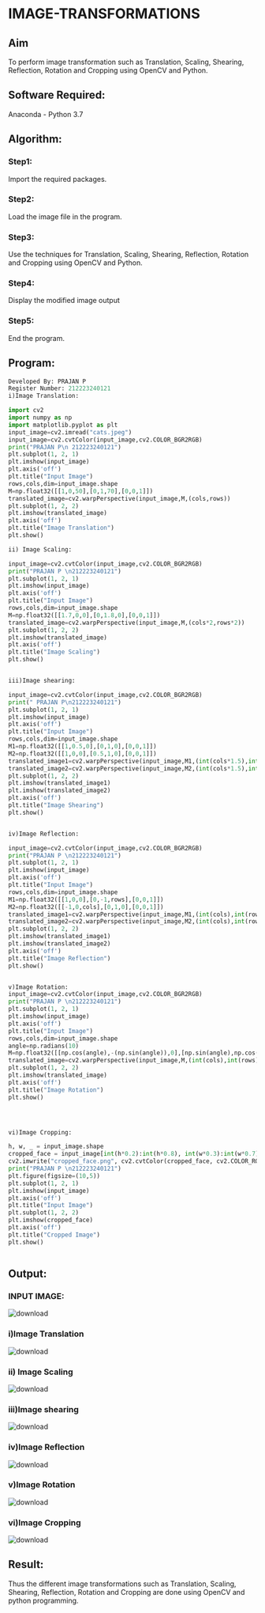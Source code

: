 # IMAGE-TRANSFORMATIONS


## Aim
To perform image transformation such as Translation, Scaling, Shearing, Reflection, Rotation and Cropping using OpenCV and Python.

## Software Required:
Anaconda - Python 3.7

## Algorithm:
### Step1:
Import the required packages.

### Step2:
Load the image file in the program.

### Step3:
Use the techniques for Translation, Scaling, Shearing, Reflection, Rotation and Cropping using OpenCV and Python.

### Step4:
Display the modified image output

### Step5:
End the program.

## Program:
```python
Developed By: PRAJAN P
Register Number: 212223240121
i)Image Translation:

import cv2
import numpy as np
import matplotlib.pyplot as plt
input_image=cv2.imread("cats.jpeg")
input_image=cv2.cvtColor(input_image,cv2.COLOR_BGR2RGB)
print("PRAJAN P\n 212223240121")
plt.subplot(1, 2, 1)
plt.imshow(input_image)
plt.axis('off')
plt.title("Input Image")
rows,cols,dim=input_image.shape
M=np.float32([[1,0,50],[0,1,70],[0,0,1]])
translated_image=cv2.warpPerspective(input_image,M,(cols,rows))
plt.subplot(1, 2, 2)
plt.imshow(translated_image)
plt.axis('off')
plt.title("Image Translation")
plt.show()

ii) Image Scaling:

input_image=cv2.cvtColor(input_image,cv2.COLOR_BGR2RGB)
print("PRAJAN P \n212223240121")
plt.subplot(1, 2, 1)
plt.imshow(input_image)
plt.axis('off')
plt.title("Input Image")
rows,cols,dim=input_image.shape
M=np.float32([[1.7,0,0],[0,1.8,0],[0,0,1]])
translated_image=cv2.warpPerspective(input_image,M,(cols*2,rows*2))
plt.subplot(1, 2, 2)
plt.imshow(translated_image)
plt.axis('off')
plt.title("Image Scaling")
plt.show()


iii)Image shearing:

input_image=cv2.cvtColor(input_image,cv2.COLOR_BGR2RGB)
print(" PRAJAN P\n212223240121")
plt.subplot(1, 2, 1)
plt.imshow(input_image)
plt.axis('off')
plt.title("Input Image")
rows,cols,dim=input_image.shape
M1=np.float32([[1,0.5,0],[0,1,0],[0,0,1]])
M2=np.float32([[1,0,0],[0.5,1,0],[0,0,1]])
translated_image1=cv2.warpPerspective(input_image,M1,(int(cols*1.5),int(rows*1.5)))
translated_image2=cv2.warpPerspective(input_image,M2,(int(cols*1.5),int(rows*1.5)))
plt.subplot(1, 2, 2)
plt.imshow(translated_image1)
plt.imshow(translated_image2)
plt.axis('off')
plt.title("Image Shearing")
plt.show()


iv)Image Reflection:

input_image=cv2.cvtColor(input_image,cv2.COLOR_BGR2RGB)
print("PRAJAN P \n212223240121")
plt.subplot(1, 2, 1)
plt.imshow(input_image)
plt.axis('off')
plt.title("Input Image")
rows,cols,dim=input_image.shape
M1=np.float32([[1,0,0],[0,-1,rows],[0,0,1]])
M2=np.float32([[-1,0,cols],[0,1,0],[0,0,1]])
translated_image1=cv2.warpPerspective(input_image,M1,(int(cols),int(rows)))
translated_image2=cv2.warpPerspective(input_image,M2,(int(cols),int(rows)))
plt.subplot(1, 2, 2)
plt.imshow(translated_image1)
plt.imshow(translated_image2)
plt.axis('off')
plt.title("Image Reflection")
plt.show()


v)Image Rotation:
input_image=cv2.cvtColor(input_image,cv2.COLOR_BGR2RGB)
print("PRAJAN P \n212223240121")
plt.subplot(1, 2, 1)
plt.imshow(input_image)
plt.axis('off')
plt.title("Input Image")
rows,cols,dim=input_image.shape
angle=np.radians(10)
M=np.float32([[np.cos(angle),-(np.sin(angle)),0],[np.sin(angle),np.cos(angle),0],[0,0,1]])
translated_image=cv2.warpPerspective(input_image,M,(int(cols),int(rows)))
plt.subplot(1, 2, 2)
plt.imshow(translated_image)
plt.axis('off')
plt.title("Image Rotation")
plt.show()




vi)Image Cropping:

h, w, _ = input_image.shape
cropped_face = input_image[int(h*0.2):int(h*0.8), int(w*0.3):int(w*0.7)]
cv2.imwrite("cropped_face.png", cv2.cvtColor(cropped_face, cv2.COLOR_RGB2BGR))
print("PRAJAN P \n212223240121")
plt.figure(figsize=(10,5))
plt.subplot(1, 2, 1)
plt.imshow(input_image)
plt.axis('off')
plt.title("Input Image")
plt.subplot(1, 2, 2)
plt.imshow(cropped_face)  
plt.axis('off')
plt.title("Cropped Image")
plt.show()



```
## Output:
### INPUT IMAGE:

![download](https://github.com/user-attachments/assets/4722fa93-b329-468e-8611-c113d0e86f61)


### i)Image Translation

![download](https://github.com/user-attachments/assets/73978663-9c63-49a5-9e22-fd27fdb6c818)


### ii) Image Scaling

![download](https://github.com/user-attachments/assets/7f53dc06-0931-4a57-8e98-83268181daf4)


### iii)Image shearing

![download](https://github.com/user-attachments/assets/8a7ad2de-dad3-4d57-ac18-1d194c963dca)


### iv)Image Reflection

![download](https://github.com/user-attachments/assets/c90fc49b-15d4-4fbe-b379-09a381da6eb3)


### v)Image Rotation

![download](https://github.com/user-attachments/assets/663306ee-89c4-44ed-afc3-5b917a34a77f)

### vi)Image Cropping

![download](https://github.com/user-attachments/assets/ddd9a10b-5d78-4c8b-94ba-7896a63ad7cf)

## Result: 

Thus the different image transformations such as Translation, Scaling, Shearing, Reflection, Rotation and Cropping are done using OpenCV and python programming.
